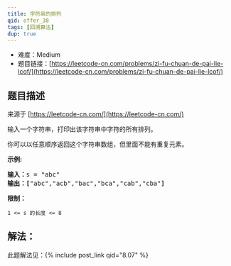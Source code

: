 ```yaml
---
title: 字符串的排列
qid: offer_38
tags: [回溯算法]
dup: true
---
```



- 难度：Medium
- 题目链接：[https://leetcode-cn.com/problems/zi-fu-chuan-de-pai-lie-lcof/](https://leetcode-cn.com/problems/zi-fu-chuan-de-pai-lie-lcof/)


## 题目描述

来源于 [https://leetcode-cn.com/](https://leetcode-cn.com/)

<p>输入一个字符串，打印出该字符串中字符的所有排列。</p>



<p>你可以以任意顺序返回这个字符串数组，但里面不能有重复元素。</p>



<p><strong>示例:</strong></p>

<pre><strong>输入：</strong>s = &quot;abc&quot;
<strong>输出：[</strong>&quot;abc&quot;,&quot;acb&quot;,&quot;bac&quot;,&quot;bca&quot;,&quot;cab&quot;,&quot;cba&quot;<strong>]</strong>
</pre>



<p><strong>限制：</strong></p>

<p><code>1 &lt;= s 的长度 &lt;= 8</code></p>


## 解法：

此题解法见：{% include post_link qid="8.07" %}